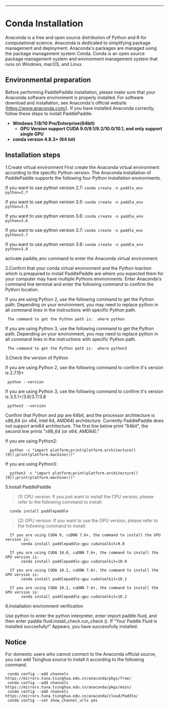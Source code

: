 ***

# **Conda Installation**

Anaconda is a free and open source distribution of Python and R for computational science. Anaconda is dedicated to simplifying package management and deployment. Anaconda's packages are managed using the package management system Conda. Conda is an open source package management system and environment management system that runs on Windows, macOS, and Linux.

## Environmental preparation

Before performing PaddlePaddle installation, please make sure that your Anaconda software environment is properly installed. For software download and installation, see Anaconda's official website (https://www.anaconda.com/). If you have installed Anaconda correctly, follow these steps to install PaddlePaddle.
* **Windows 7/8/10 Pro/Enterprise(64bit)**
    * **GPU Version support CUDA 9.0/9.1/9.2/10.0/10.1, and only support single GPU**
* **conda version 4.8.3+ (64 bit)**


## Installation steps

1.Create virtual environment
First create the Anaconda virtual environment according to the specific Python version. The Anaconda installation of PaddlePaddle supports the following four Python installation environments.

If you want to use python version 2.7: `conda create -n paddle_env python=2.7`

If you want to use python version 3.5: `conda create -n paddle_env python=3.5`

If you want to use python version 3.6: `conda create -n paddle_env python=3.6`

If you want to use python version 3.7: `conda create -n paddle_env python=3.7`

If you want to use python version 3.8: `conda create -n paddle_env python=3.8`

activate paddle_env command to enter the Anaconda virtual environment.

2.Confirm that your conda virtual environment and the Python loaction which is preapared to install PaddlePaddle are where you expected them for your computer may have multiple Pythons environments. Enter Anaconda's command line terminal and enter the following command to confirm the Python location.

If you are using Python 2, use the following command to get the Python path. Depending on your environment, you may need to replace python in all command lines in the instructions with specific Python path.

     The command to get the Python path is:  where python


If you are using Python 3, use the following command to get the Python path. Depending on your environment, you may need to replace python in all command lines in the instructions with specific Python path.

     The command to get the Python path is:  where python3

3.Check the version of Python

If you are using Python 2, use the following command to confirm it's version is  2.7.15+

     python --version

If you are using Python 3, use the following command to confirm it's version is  3.5.1+/3.6/3.7/3.8

     python3 --version

Confirm that Python and pip are 64bit, and the processor architecture is x86_64 (or x64, Intel 64, AMD64) architecture. Currently PaddlePaddle does not support arm64 architecture. The first line below print "64bit", the second line prints "x86_64 (or x64, AMD64)."

If you are using Python2:

      python -c "import platform;print(platform.architecture()[0]);print(platform.machine())"

If you are using Python3:

      python3 -c "import platform;print(platform.architecture()[0]);print(platform.machine())"

5.Install PaddlePaddle

 > (1) CPU version: If you just want to install the CPU version, please refer to the following command to install:

      conda install paddlepaddle

 > (2) GPU version: If you want to use the GPU version, please refer to the following command to install:

      If you are using CUDA 9, cuDNN 7.6+, the command to install the GPU version is:
           conda install paddlepaddle-gpu cudatoolkit=9.0

      If you are using CUDA 10.0, cuDNN 7.6+, the command to install the GPU version is:
           conda install paddlepaddle-gpu cudatoolkit=10.0

      If you are using CUDA 10.1, cuDNN 7.6+, the command to install the GPU version is:
           conda install paddlepaddle-gpu cudatoolkit=10.1

      If you are using CUDA 10.2, cuDNN 7.6+, the command to install the GPU version is:
           conda install paddlepaddle-gpu cudatoolkit=10.2

6.Installation environment verification

Use python to enter the python interpreter, enter import paddle.fluid, and then enter paddle.fluid.install_check.run_check (). If "Your Paddle Fluid is installed succesfully!" Appears, you have successfully installed.

## Notice

For domestic users who cannot connect to the Anaconda official source, you can add Tsinghua source to install it according to the following command.


     conda config --add channels https://mirrors.tuna.tsinghua.edu.cn/anaconda/pkgs/free/
     conda config --add channels https://mirrors.tuna.tsinghua.edu.cn/anaconda/pkgs/main/
     conda config --add channels https://mirrors.tuna.tsinghua.edu.cn/anaconda/cloud/Paddle/
     conda config --set show_channel_urls yes
